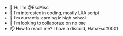 - 👋 Hi, I’m @EscMisc
- 👀 I’m interested in coding, mostly LUA script
- 🌱 I’m currently learning in high school
- 💞️ I’m looking to collaborate on no one
- 📫 How to reach me? I have a discord, HahaEsc#0001

<!---
EscMisc/EscMisc is a ✨ special ✨ repository because its `README.md` (this file) appears on your GitHub profile.
You can click the Preview link to take a look at your changes.
--->
